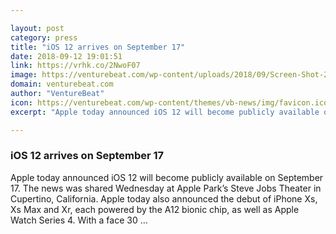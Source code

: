 ```yaml
---

layout: post
category: press
title: "iOS 12 arrives on September 17"
date: 2018-09-12 19:01:51
link: https://vrhk.co/2NwoF07
image: https://venturebeat.com/wp-content/uploads/2018/09/Screen-Shot-2018-09-12-at-7.56.50-AM.png?fit=2512%2C1394&strip=all
domain: venturebeat.com
author: "VentureBeat"
icon: https://venturebeat.com/wp-content/themes/vb-news/img/favicon.ico
excerpt: "Apple today announced iOS 12 will become publicly available on September 17. The news was shared Wednesday at Apple Park’s Steve Jobs Theater in Cupertino, California. Apple today also announced the debut of iPhone Xs, Xs Max and Xr, each powered by the A12 bionic chip, as well as Apple Watch Series 4. With a face 30 …"

---
```


### iOS 12 arrives on September 17

Apple today announced iOS 12 will become publicly available on September 17. The news was shared Wednesday at Apple Park’s Steve Jobs Theater in Cupertino, California. Apple today also announced the debut of iPhone Xs, Xs Max and Xr, each powered by the A12 bionic chip, as well as Apple Watch Series 4. With a face 30 …